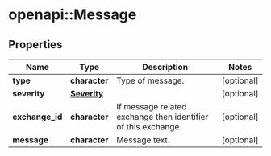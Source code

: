 # openapi::Message

## Properties
Name | Type | Description | Notes
------------ | ------------- | ------------- | -------------
**type** | **character** | Type of message. | [optional] 
**severity** | [**Severity**](Severity.md) |  | [optional] 
**exchange_id** | **character** | If message related exchange then identifier of this exchange. | [optional] 
**message** | **character** | Message text. | [optional] 


